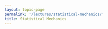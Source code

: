 ```yaml
---
layout: topic-page
permalink: '/lectures/statistical-mechanics/'
title: Statistical Mechanics
---
```

